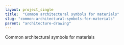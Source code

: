 ```yaml
---
layout: project_single
title:  "Common architectural symbols for materials"
slug: "common-architectural-symbols-for-materials"
parent: "architecture-drawing"
---
```

Common architectural symbols for materials